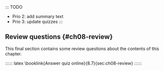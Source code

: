 
::: TODO
- Prio 2: add summary text
- Prio 3: update quizzes
:::

## Review questions {#ch08-review}

This final section contains some review questions about the contents of this chapter.

:::::: latex
\booklink{Answer quiz online}{8.7}{sec:ch08-review}
::::::
